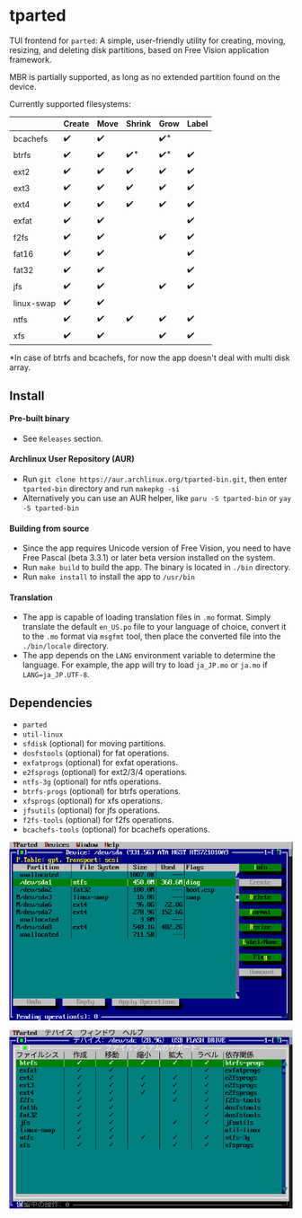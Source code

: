 # tparted

TUI frontend for `parted`: A simple, user-friendly utility for creating, moving, resizing, and deleting disk partitions, based on Free Vision application framework.

MBR is partially supported, as long as no extended partition found on the device.

Currently supported filesystems:

| | Create | Move | Shrink | Grow | Label |
|-|-|-|-|-|-|
| bcachefs | :heavy_check_mark: | :heavy_check_mark: | | :heavy_check_mark:* | |
| btrfs | :heavy_check_mark: | :heavy_check_mark: | :heavy_check_mark:* | :heavy_check_mark:* | :heavy_check_mark: |
| ext2 | :heavy_check_mark: | :heavy_check_mark: | :heavy_check_mark: | :heavy_check_mark: | :heavy_check_mark: |
| ext3 | :heavy_check_mark: | :heavy_check_mark: | :heavy_check_mark: | :heavy_check_mark: | :heavy_check_mark: |
| ext4 | :heavy_check_mark: | :heavy_check_mark: | :heavy_check_mark: | :heavy_check_mark: | :heavy_check_mark: |
| exfat | :heavy_check_mark: | :heavy_check_mark: | | | :heavy_check_mark: |
| f2fs | :heavy_check_mark: | :heavy_check_mark: | | :heavy_check_mark: | :heavy_check_mark: |
| fat16 | :heavy_check_mark: | :heavy_check_mark: | | | :heavy_check_mark: |
| fat32 | :heavy_check_mark: | :heavy_check_mark: | | | :heavy_check_mark: |
| jfs | :heavy_check_mark: | :heavy_check_mark: | | :heavy_check_mark: | :heavy_check_mark: |
| linux-swap | :heavy_check_mark: | :heavy_check_mark: | | | |
| ntfs | :heavy_check_mark: | :heavy_check_mark: | :heavy_check_mark: | :heavy_check_mark: | :heavy_check_mark: |
| xfs | :heavy_check_mark: | :heavy_check_mark: | | :heavy_check_mark: | :heavy_check_mark: |

*In case of btrfs and bcachefs, for now the app doesn't deal with multi disk array.

## Install

#### Pre-built binary
- See `Releases` section.

#### Archlinux User Repository (AUR)
- Run `git clone https://aur.archlinux.org/tparted-bin.git`, then enter `tparted-bin` directory and run `makepkg -si`
- Alternatively you can use an AUR helper, like `paru -S tparted-bin` or `yay -S tparted-bin`

#### Building from source
- Since the app requires Unicode version of Free Vision, you need to have Free Pascal (beta 3.3.1) or later beta version installed on the system.
- Run `make build` to build the app. The binary is located in `./bin` directory.
- Run `make install` to install the app to `/usr/bin`

#### Translation
- The app is capable of loading translation files in `.mo` format. Simply translate the default `en_US.po` file to your language of choice, convert it to the `.mo` format via `msgfmt` tool, then place the converted file into the `./bin/locale` directory.
- The app depends on the `LANG` environment variable to determine the language. For example, the app will try to load `ja_JP.mo` or `ja.mo` if `LANG=ja_JP.UTF-8`.

## Dependencies
- `parted`
- `util-linux`
- `sfdisk` (optional) for moving partitions.
- `dosfstools` (optional) for fat operations.
- `exfatprogs` (optional) for exfat operations.
- `e2fsprogs` (optional) for ext2/3/4 operations.
- `ntfs-3g` (optional) for ntfs operations.
- `btrfs-progs` (optional) for btrfs operations.
- `xfsprogs` (optional) for xfs operations.
- `jfsutils` (optional) for jfs operations.
- `f2fs-tools` (optional) for f2fs operations.
- `bcachefs-tools` (optional) for bcachefs operations.

![image1](./docs/images/1.png)

![image2](./docs/images/2.png)
